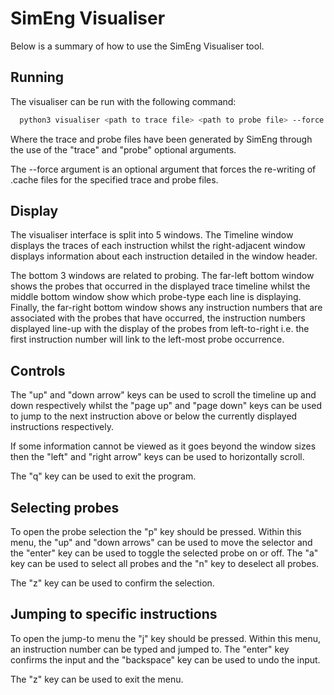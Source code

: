 # SimEng Visualiser

Below is a summary of how to use the SimEng Visualiser tool.

## Running
The visualiser can be run with the following command:
```bash
  python3 visualiser <path to trace file> <path to probe file> --force
```
Where the trace and probe files have been generated by SimEng through the use
of the "trace" and "probe" optional arguments.

The --force argument is an optional argument that forces the re-writing of
.cache files for the specified trace and probe files.

## Display
The visualiser interface is split into 5 windows. The Timeline window displays
the traces of each instruction whilst the right-adjacent window displays
information about each instruction detailed in the window header.

The bottom 3 windows are related to probing. The far-left bottom window shows
the probes that occurred in the displayed trace timeline whilst the middle
bottom window show which probe-type each line is displaying. Finally, the far-right
bottom window shows any instruction numbers that are associated with the probes that
have occurred, the instruction numbers displayed line-up with the display of the
probes from left-to-right i.e. the first instruction number will link to the
left-most probe occurrence.

## Controls
The "up" and "down arrow" keys can be used to scroll the timeline up and down
respectively whilst the "page up" and "page down" keys can be used to jump to the
next instruction above or below the currently displayed instructions respectively.

If some information cannot be viewed as it goes beyond the window sizes then the
"left" and "right arrow" keys can be used to horizontally scroll.

The "q" key can be used to exit the program.

## Selecting probes
To open the probe selection the "p" key should be pressed. Within this menu, the
"up" and "down arrows" can be used to move the selector and the "enter" key can
be used to toggle the selected probe on or off. The "a" key can be used to
select all probes and the "n" key to deselect all probes.

The "z" key can be used to confirm the selection.

## Jumping to specific instructions
To open the jump-to menu the "j" key should be pressed. Within this menu, an
instruction number can be typed and jumped to. The "enter" key confirms the input
and the "backspace" key can be used to undo the input.

The "z" key can be used to exit the menu.